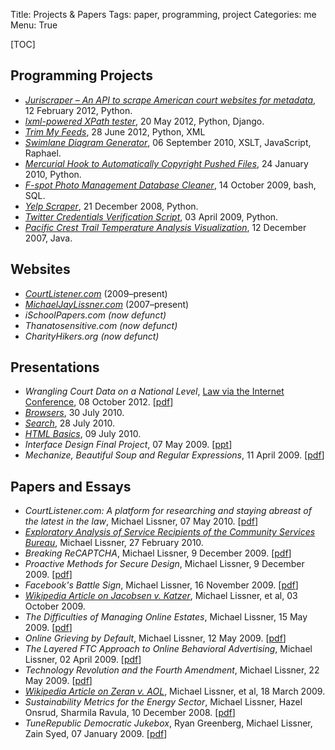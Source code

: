 Title: Projects & Papers
Tags: paper, programming, project
Categories: me
Menu: True

[TOC]

## Programming Projects

 - *[Juriscraper &ndash; An API to scrape American court websites for metadata](https://github.com/freelawproject/juriscraper/)*, 12 February 2012, Python.
 - *[lxml-powered XPath tester](https://github.com/mlissner/lxml-xpath-tester)*, 20 May 2012, Python, Django.
 - *[Trim My Feeds](https://bitbucket.org/mlissner/trim-my-feeds/overview)*, 28 June 2012, Python, XML
 - *[Swimlane Diagram Generator]({filename}/swimlane-diagram-generator-written-in-xslt.md)*, 06 September 2010, XSLT, JavaScript, Raphael.
 - *[Mercurial Hook to Automatically Copyright Pushed Files]({filename}/How-to-Protect-Your-Open-Source-Code-from-Theft-and-a-Mercurial-Hook-to-Help.md)*, 24 January 2010, Python.
 - *[F-spot Photo Management Database Cleaner]({filename}/script-to-cleanup-fspot-database.md)*, 14 October 2009, bash, SQL.
 - *[Yelp Scraper]({filename}/yelp-scraper.md)*, 21 December 2008, Python.
 - *[Twitter Credentials Verification Script]({filename}/a-python-function-to-verify-twitter-credentials.md)*, 03 April 2009, Python.
 - *[Pacific Crest Trail Temperature Analysis Visualization]({filename}/pages/pct-temperatures.md)*, 12 December 2007, Java.


## Websites

 - [*CourtListener.com*](https://www.courtlistener.com) (2009&ndash;present)
 - [*MichaelJayLissner.com*](//michaeljaylissner.com) (2007&ndash;present)
 - *iSchoolPapers.com (now defunct)*
 - *Thanatosensitive.com (now defunct)*
 - *CharityHikers.org (now defunct)*


## Presentations

 - *Wrangling Court Data on a National Level*, [Law via the Internet Conference](http://blog.law.cornell.edu/lvi2012/), 08 October 2012. \[[pdf]({filename}/pdfs/LVI-Presentation-Lissner-Juriscraper.pdf)\]
 - *[Browsers](https://docs.google.com/present/view?id=dvrhfp5_35cfsjzdr7)*, 30 July 2010.
 - *[Search](https://docs.google.com/present/view?id=dvrhfp5_33c7smvzht)*, 28 July 2010.
 - *[HTML Basics](https://docs.google.com/present/view?id=dvrhfp5_27qczw3xhc)*, 09 July 2010.
 - *Interface Design Final Project*, 07 May 2009. \[[ppt]({filename}/archive/interface-aesthetics.ppt)\]
 - *Mechanize, Beautiful Soup and Regular Expressions*, 11 April 2009. \[[pdf]({filename}/pdfs/Mechanize,%20Regular%20Expressions%20and%20Beautiful%20Soup.pdf)\]


## Papers and Essays

 - *CourtListener.com: A platform for researching and staying abreast of the latest in the law*, Michael Lissner, 07 May 2010. \[[pdf]({filename}/pdfs/courtlistener-final-report.pdf)\]
 - *[Exploratory Analysis of Service Recipients of the Community Services Bureau]({filename}/exploratory-analysis-of-service-recipients-of-community-services-bureau.md)*, Michael Lissner, 27 February 2010.
 - *Breaking ReCAPTCHA*, Michael Lissner, 9 December 2009. [[pdf]({filename}/pdfs/breaking-recaptcha.pdf)]
 - *Proactive Methods for Secure Design*, Michael Lissner, 9 December 2009. \[[pdf]({filename}/pdfs/proactive-security.pdf)\]
 - *Facebook's Battle Sign*, Michael Lissner, 16 November 2009. \[[pdf]({filename}/pdfs/facebook-security.pdf)\]
 - *[Wikipedia Article on Jacobsen v. Katzer](https://en.wikipedia.org/wiki/Jacobsen_v._Katzer)*, Michael Lissner, et al, 03 October 2009.
 - *The Difficulties of Managing Online Estates*, Michael Lissner, 15 May 2009. \[[pdf]({filename}/pdfs/online-estates.pdf)\]
 - *Online Grieving by Default*, Michael Lissner, 12 May 2009. \[[pdf]({filename}/pdfs/online-grieving.pdf)\]
 - *The Layered FTC Approach to Online Behavioral Advertising*, Michael Lissner, 02 April 2009. \[[pdf]({filename}/pdfs/ftc.pdf)\]
 - *Technology Revolution and the Fourth Amendment*, Michael Lissner, 22 May 2009. \[[pdf]({filename}/pdfs/tech-revolution-4th-amendment.pdf)\]
 - *[Wikipedia Article on Zeran v. AOL](https://en.wikipedia.org/wiki/Zeran_v._America_Online,_Inc.)*, Michael Lissner, et al, 18 March 2009.
 - *Sustainability Metrics for the Energy Sector*, Michael Lissner, Hazel Onsrud, Sharmila Ravula, 10&nbsp;December&nbsp;2008.&nbsp;\[[pdf]({filename}/pdfs/energy-metrics.pdf)\]
 - *TuneRepublic Democratic Jukebox*, Ryan Greenberg, Michael Lissner, Zain Syed, 07 January 2009. \[[pdf]({filename}/pdfs/cmc-final.pdf)\]
